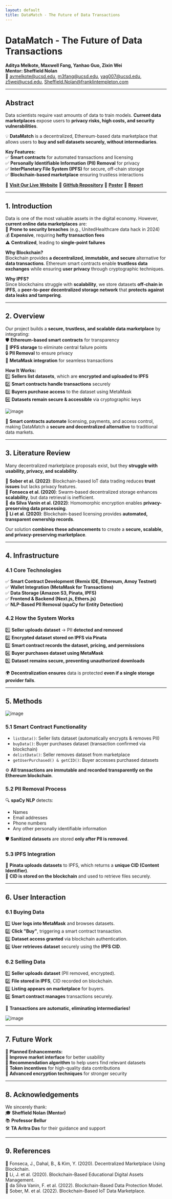 ```yaml
---
layout: default
title: DataMatch - The Future of Data Transactions
---
```


# DataMatch - The Future of Data Transactions  

**Aditya Melkote, Maxwell Fang, Yanhao Guo, Zixin Wei**  
**Mentor: Sheffield Nolan**  
📧 avmelkote@ucsd.edu, m3fang@ucsd.edu, yag007@ucsd.edu, z5wei@ucsd.edu, Sheffield.Nolan@franklintempleton.com  

---

## Abstract  
Data scientists require vast amounts of data to train models. **Current data marketplaces** expose users to **privacy risks, high costs, and security vulnerabilities**.  

💡 **DataMatch** is a decentralized, Ethereum-based data marketplace that allows users to **buy and sell datasets securely, without intermediaries**.  

**Key Features:**  
✅ **Smart contracts** for automated transactions and licensing  
✅ **Personally Identifiable Information (PII) Removal** for privacy  
✅ **InterPlanetary File System (IPFS)** for secure, off-chain storage  
✅ **Blockchain-based marketplace** ensuring trustless interactions  

🔗 **[Visit Our Live Website](https://datamatch-ucsd.vercel.app/)**
🔗 **[GitHub Repository](https://github.com/Fangtastic7/DSC-180B-B16--Group1)**
🔗 **[Poster](https://github.com/adityamelkote/DSC180B/blob/main/Poster.pdf)**
🔗 **[Report](https://github.com/Fangtastic7/DSC-180B-B16--Group1/blob/main/DSC_180B_B16_Group_1_Q2_Report_FINAL.pdf)**

---

## 1. Introduction  
Data is one of the most valuable assets in the digital economy. However, **current online data marketplaces** are:  
🚨 **Prone to security breaches** (e.g., UnitedHealthcare data hack in 2024)  
💰 **Expensive**, requiring **hefty transaction fees**  
⚠️ **Centralized**, leading to **single-point failures**  

**Why Blockchain?**  
Blockchain provides **a decentralized, immutable, and secure** alternative for **data transactions**. Ethereum smart contracts enable **trustless data exchanges** while ensuring **user privacy** through cryptographic techniques.

**Why IPFS?**  
Since blockchains struggle with **scalability**, we store datasets **off-chain in IPFS**, a **peer-to-peer decentralized storage network** that **protects against data leaks and tampering**.

---

## 2. Overview  
Our project builds a **secure, trustless, and scalable data marketplace** by integrating:  
🛡️ **Ethereum-based smart contracts** for transparency  
📂 **IPFS storage** to eliminate central failure points  
🔒 **PII Removal** to ensure privacy  
💱 **MetaMask integration** for seamless transactions  

**How It Works:**  
1️⃣ **Sellers list datasets**, which are **encrypted and uploaded to IPFS**  
2️⃣ **Smart contracts handle transactions** securely  
3️⃣ **Buyers purchase access** to the dataset using MetaMask  
4️⃣ **Datasets remain secure & accessible** via cryptographic keys

![image](https://github.com/user-attachments/assets/3d99f53f-ba6f-4007-a90b-bc4c05f82b0c)


🌟 **Smart contracts automate** licensing, payments, and access control, making DataMatch a **secure and decentralized alternative** to traditional data markets.

---

## 3. Literature Review  
Many decentralized marketplace proposals exist, but they **struggle with usability, privacy, and scalability**.  

🔹 **Sober et al. (2022)**: Blockchain-based IoT data trading reduces **trust issues** but lacks privacy features.  
🔹 **Fonseca et al. (2020)**: Swarm-based decentralized storage enhances **scalability**, but data retrieval is inefficient.  
🔹 **da Silva Vanin et al. (2022)**: Homomorphic encryption enables **privacy-preserving data processing**.  
🔹 **Li et al. (2020)**: Blockchain-based licensing provides **automated, transparent ownership records**.  

Our solution **combines these advancements** to create a **secure, scalable, and privacy-preserving marketplace**.

---

## 4. Infrastructure  

### **4.1 Core Technologies**  
✅ **Smart Contract Development (Remix IDE, Ethereum, Amoy Testnet)**  
✅ **Wallet Integration (MetaMask for Transactions)**  
✅ **Data Storage (Amazon S3, Pinata, IPFS)**  
✅ **Frontend & Backend (Next.js, Ethers.js)**  
✅ **NLP-Based PII Removal (spaCy for Entity Detection)**  

### **4.2 How the System Works**  
1️⃣ **Seller uploads dataset** → PII **detected and removed**  
2️⃣ **Encrypted dataset stored on IPFS via Pinata**  
3️⃣ **Smart contract records the dataset, pricing, and permissions**  
4️⃣ **Buyer purchases dataset using MetaMask**  
5️⃣ **Dataset remains secure, preventing unauthorized downloads**  

🌍 **Decentralization ensures** data is protected **even if a single storage provider fails**.

---

## 5. Methods  

![image](https://github.com/user-attachments/assets/dec89705-07da-4c35-986f-b490cfa16df8)

### **5.1 Smart Contract Functionality**  
- `listData()`: Seller lists dataset (automatically encrypts & removes PII)  
- `buyData()`: Buyer purchases dataset (transaction confirmed via blockchain)  
- `delistData()`: Seller removes dataset from marketplace  
- `getUserPurchased() & getCID()`: Buyer accesses purchased datasets  

⚙️ **All transactions are immutable and recorded transparently on the Ethereum blockchain**.

### **5.2 PII Removal Process**  
🔍 **spaCy NLP** detects:  
- Names  
- Email addresses  
- Phone numbers  
- Any other personally identifiable information  

🛡️ **Sanitized datasets** are stored **only after PII is removed**.

### **5.3 IPFS Integration**  
📡 **Pinata uploads datasets** to IPFS, which returns a **unique CID (Content Identifier)**.  
🔗 **CID is stored on the blockchain** and used to retrieve files securely.  

---

## 6. User Interaction  

### **6.1 Buying Data**  
1️⃣ **User logs into MetaMask** and browses datasets.  
2️⃣ **Click "Buy"**, triggering a smart contract transaction.  
3️⃣ **Dataset access granted** via blockchain authentication.  
4️⃣ **User retrieves dataset** securely using the **IPFS CID**.  

### **6.2 Selling Data**  
1️⃣ **Seller uploads dataset** (PII removed, encrypted).  
2️⃣ **File stored in IPFS**, CID recorded on blockchain.  
3️⃣ **Listing appears on marketplace** for buyers.  
4️⃣ **Smart contract manages** transactions securely.  

🌟 **Transactions are automatic, eliminating intermediaries!**  

![image](https://github.com/user-attachments/assets/ee289bbe-3c87-4780-b70f-bca88d27f36b)


---

## 7. Future Work  
🚀 **Planned Enhancements:**  
🔹 **Improve market interface** for better usability  
🔹 **Recommendation algorithm** to help users find relevant datasets  
🔹 **Token incentives** for high-quality data contributions  
🔹 **Advanced encryption techniques** for stronger security  

---

## 8. Acknowledgements  
We sincerely thank:  
🎓 **Sheffield Nolan (Mentor)**  
📚 **Professor Bellur**  
🛠️ **TA Aritra Das** for their guidance and support  


---

## 9. References  
📖 Fonseca, J., Dahal, B., & Kim, Y. (2020). Decentralized Marketplace Using Blockchain.  
📖 Li, J. et al. (2020). Blockchain-Based Educational Digital Assets Management.  
📖 da Silva Vanin, F. et al. (2022). Blockchain-Based Data Protection Model.  
📖 Sober, M. et al. (2022). Blockchain-Based IoT Data Marketplace.  
